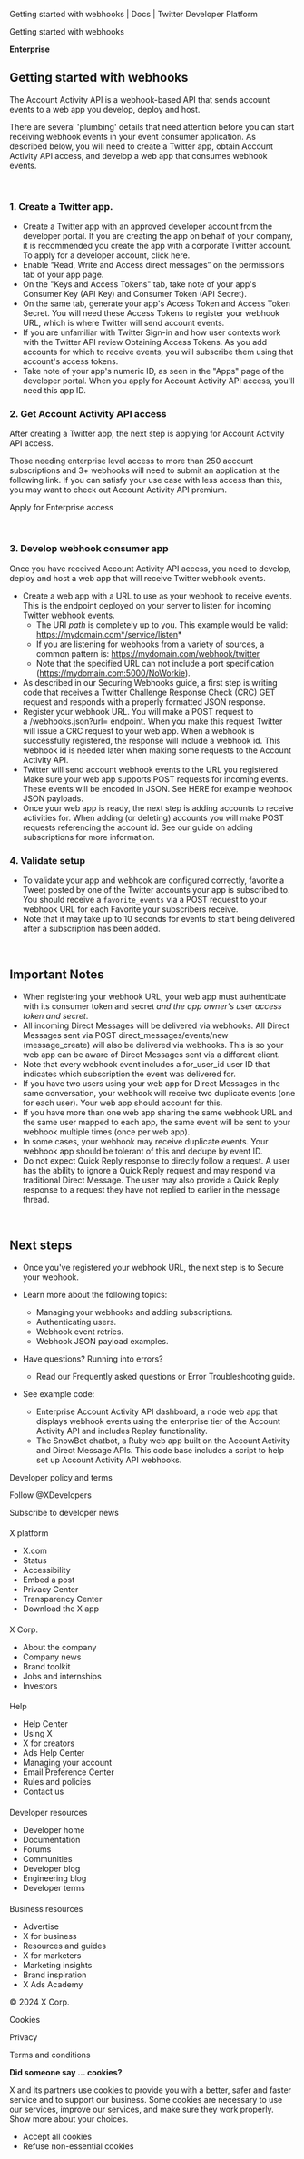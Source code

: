 



Getting started with webhooks | Docs | Twitter Developer Platform 





































































































Getting started with webhooks



**Enterprise**


Getting started with webhooks
-----------------------------


The Account Activity API is a webhook-based API that sends account events to a web app you develop, deploy and host. 


There are several 'plumbing' details that need attention before you can start receiving webhook events in your event consumer application. As described below, you will need to create a Twitter app, obtain Account Activity API access, and develop a web app that consumes webhook events. 


 


### 1. Create a Twitter app.


* Create a Twitter app with an approved developer account from the developer portal. If you are creating the app on behalf of your company, it is recommended you create the app with a corporate Twitter account. To apply for a developer account, click here.
* Enable “Read, Write and Access direct messages” on the permissions tab of your app page.
* On the "Keys and Access Tokens" tab, take note of your app's Consumer Key (API Key) and Consumer Token (API Secret).
* On the same tab, generate your app's Access Token and Access Token Secret. You will need these Access Tokens to register your webhook URL, which is where Twitter will send account events.
* If you are unfamiliar with Twitter Sign-in and how user contexts work with the Twitter API review Obtaining Access Tokens. As you add accounts for which to receive events, you will subscribe them using that account's access tokens.
* Take note of your app's numeric ID, as seen in the "Apps" page of the developer portal. When you apply for Account Activity API access, you'll need this app ID.


### 2. Get Account Activity API access


After creating a Twitter app, the next step is applying for Account Activity API access. 


Those needing enterprise level access to more than 250 account subscriptions and 3+ webhooks will need to submit an application at the following link. If you can satisfy your use case with less access than this, you may want to check out Account Activity API premium. 





Apply for Enterprise access



 


### 3. Develop webhook consumer app


Once you have received Account Activity API access, you need to develop, deploy and host a web app that will receive Twitter webhook events. 


* Create a web app with a URL to use as your webhook to receive events. This is the endpoint deployed on your server to listen for incoming Twitter webhook events.
	+ The URI *path* is completely up to you. This example would be valid: https://mydomain.com*/service/listen*
	+ If you are listening for webhooks from a variety of sources, a common pattern is: https://mydomain.com/webhook/twitter
	+ Note that the specified URL can not include a port specification (https://mydomain.com:5000/NoWorkie).
* As described in our Securing Webhooks guide, a first step is writing code that receives a Twitter Challenge Response Check (CRC) GET request and responds with a properly formatted JSON response.
* Register your webhook URL. You will make a POST request to a /webhooks.json?url= endpoint. When you make this request Twitter will issue a CRC request to your web app. When a webhook is successfully registered, the response will include a webhook id. This webhook id is needed later when making some requests to the Account Activity API.
* Twitter will send account webhook events to the URL you registered. Make sure your web app supports POST requests for incoming events. These events will be encoded in JSON. See HERE for example webhook JSON payloads.
* Once your web app is ready, the next step is adding accounts to receive activities for. When adding (or deleting) accounts you will make POST requests referencing the account id. See our guide on adding subscriptions for more information.


### 4. Validate setup


* To validate your app and webhook are configured correctly, favorite a Tweet posted by one of the Twitter accounts your app is subscribed to. You should receive a `favorite_events` via a POST request to your webhook URL for each Favorite your subscribers receive.
* Note that it may take up to 10 seconds for events to start being delivered after a subscription has been added.


 


Important Notes
---------------


* When registering your webhook URL, your web app must authenticate with its consumer token and secret *and the app owner's user access token and secret*.
* All incoming Direct Messages will be delivered via webhooks. All Direct Messages sent via POST direct\_messages/events/new (message\_create) will also be delivered via webhooks. This is so your web app can be aware of Direct Messages sent via a different client.
* Note that every webhook event includes a for\_user\_id user ID that indicates which subscription the event was delivered for.
* If you have two users using your web app for Direct Messages in the same conversation, your webhook will receive two duplicate events (one for each user). Your web app should account for this.
* If you have more than one web app sharing the same webhook URL and the same user mapped to each app, the same event will be sent to your webhook multiple times (once per web app).
* In some cases, your webhook may receive duplicate events. Your webhook app should be tolerant of this and dedupe by event ID.
* Do not expect Quick Reply response to directly follow a request. A user has the ability to ignore a Quick Reply request and may respond via traditional Direct Message. The user may also provide a Quick Reply response to a request they have not replied to earlier in the message thread.


 


Next steps
----------


* Once you've registered your webhook URL, the next step is to Secure your webhook.
* Learn more about the following topics:   

	+ Managing your webhooks and adding subscriptions.
	+ Authenticating users.
	+ Webhook event retries.
	+ Webhook JSON payload examples.
* Have questions? Running into errors?
	+ Read our Frequently asked questions or Error Troubleshooting guide.
* See example code:
	+ Enterprise Account Activity API dashboard, a node web app that displays webhook events using the enterprise tier of the Account Activity API and includes Replay functionality.
	+ The SnowBot chatbot, a Ruby web app built on the Account Activity and Direct Message APIs. This code base includes a script to help set up Account Activity API webhooks.



















Developer policy and terms


Follow @XDevelopers


Subscribe to developer news












#### 
 X platform


* X.com
* Status
* Accessibility
* Embed a post
* Privacy Center
* Transparency Center
* Download the X app




#### 
 X Corp.


* About the company
* Company news
* Brand toolkit
* Jobs and internships
* Investors




#### 
 Help


* Help Center
* Using X
* X for creators
* Ads Help Center
* Managing your account
* Email Preference Center
* Rules and policies
* Contact us




#### 
 Developer resources


* Developer home
* Documentation
* Forums
* Communities
* Developer blog
* Engineering blog
* Developer terms




#### 
 Business resources


* Advertise
* X for business
* Resources and guides
* X for marketers
* Marketing insights
* Brand inspiration
* X Ads Academy









 © 2024 X Corp.
 


Cookies


Privacy


Terms and conditions






















**Did someone say … cookies?**  
  


 X and its partners use cookies to provide you with a better, safer and
 faster service and to support our business. Some cookies are necessary to use
 our services, improve our services, and make sure they work properly.
 Show more about your choices.


 




* Accept all cookies
* Refuse non-essential cookies















